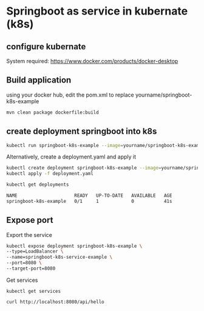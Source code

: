 # Springboot as service in kubernate (k8s)


## configure kubernate

System required: 
    https://www.docker.com/products/docker-desktop


## Build application
using your docker hub, edit the pom.xml to replace
  yourname/springboot-k8s-example
  

```bash
mvn clean package dockerfile:build
```

## create deployment springboot into k8s

```bash
kubectl run springboot-k8s-example --image=yourname/springboot-k8s-example:0.0.1-SNAPSHOT --port=8080
```

Alternatively, create a deployment.yaml and apply it
```bash
kubectl create deployment springboot-k8s-example --image=yourname/springboot-k8s-example:0.0.1-SNAPSHOT --dry-run -o yaml > deployment.yaml
kubectl apply -f deployment.yaml
```

```bash
kubectl get deployments
```

```bash
NAME                     READY   UP-TO-DATE   AVAILABLE   AGE
springboot-k8s-example   0/1     1            0           41s
```

## Expose port

Export the service

```bash
kubectl expose deployment springboot-k8s-example \
--type=LoadBalancer \
--name=springboot-k8s-service-example \
--port=8080 \
--target-port=8080
```

Get services
```
kubectl get services

curl http://localhost:8080/api/hello
```


